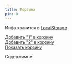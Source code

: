 ```yaml
---
title: Корзина
pin: 0
---
```


Инфа хранится в [LocalStorage](https://learn.javascript.ru/localstorage)

<a href="#" onclick="addToCart('1');">Добавить "1" в корзину</a>  
<a href="#" onclick="addToCart('2');">Добавить "2" в корзину</a>  
<a href="#" onclick="renderCart();">Показать корзину</a>  

Содержимое:
<div id="cart" style="display: none;">
Корзина пуста!
</div>

<br><br><br>

<script>
function renderCart() {
  let cart = document.getElementById('cart');
  cart.style.display='block';
  cart.innerHTML = localStorage.getItem('key1');
  return(false);
}

function addToCart(param) {
  localStorage.setItem('key1', param);
  renderCart();
  return(false);
}
renderCart();
</script>
